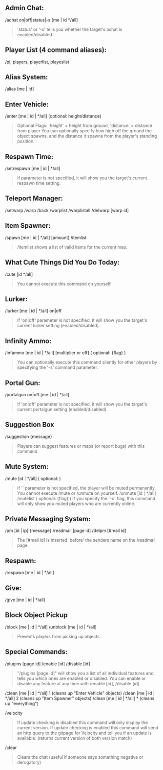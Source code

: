 ## Admin Chat:
/achat on|off|status|-s [me | id */all]
>  'status' or '-s' tells you whether the target's achat is enabled/disabled.

## Player List (4 command aliases):
/pl, players, playerlist, playeslist

## Alias System:
/alias [me | id]

## Enter Vehicle:
/enter <item> [me | id | */all] (optional: height/distance)
>  Optional Flags: 'height' = height from ground, 'distance' = distance from player
>  You can optionally specify how high off the ground the object spawns, and the distance it spawns from the player's standing position.

## Respawn Time:
/setrespawn [me | id | */all] <time diff>
>  If <time diff> parameter is not specified, it will show you the target's current respawn time setting.

## Teleport Manager:
/setwarp <warp name>
/warp <warp name>
/back
/warplist
/warplistall
/delwarp [warp id]

## Item Spawner:
/spawn <item> [me | id | */all] [amount]
/itemlist
>  /itemlist shows a list of valid items for the current map.

## What Cute Things Did You Do Today:
/cute [id */all]
>  You cannot execute this command on yourself.

## Lurker:
/lurker [me | id | */all] on|off
>  If 'on|off' parameter is not specified, it will show you the target's current lurker setting (enabled/disabled).

## Infinity Ammo:
/infammo [me | id | */all] [multiplier or off] ( optional: {flag} )
>  You can optionally execute this command silently for other players by specifying the '-s' command parameter.

## Portal Gun:
/portalgun on|off [me | id | */all]
> If 'on|off' parameter is not specified, it will show you the target's current portalgun setting (enabled/disabled).

## Suggestion Box
/suggestion {message}
>  Players can suggest features or maps (or report bugs) with this command.

## Mute System:
/mute [id | */all] ( optional: <time diff> )
> If '<time diff>' parameter is not specified, the player will be muted permanently.
> You cannot execute /mute or /unmute on yourself.
/unmute [id | */all]
/mutelist ( optional: {flag} )
> If you specify the '-o' flag, this command will only show you muted players who are currently online.
				
## Private Messaging System:
/pm [id | ip] {message}
/readmail [page id]
/delpm [#mail id]
> The [#mail id] is inserted 'before' the senders name on the /readmail page.
				
## Respawn:
/respawn [me | id | */all]

## Give:
/give <item> [me | id | */all]				
				
## Block Object Pickup
/block [me | id | */all]
/unblock [me | id | */all]
> Prevents players from picking up objects.

## Special Commands:
/plugins [page id]
/enable [id]
/disable [id]
> "/plugins [page id]" will show you a list of all individual features and tells you which ones are enabled or disabled.
> You can enable or disable any feature at any time with /enable [id], /disable [id].

/clean [me | id | */all] 1 (cleans up "Enter Vehicle" objects)
/clean [me | id | */all] 2 (cleans up "Item Spawner" objects)
/clean [me | id | */all] * (cleans up "everything")

/velocity
> If update checking is disabled this command will only display the current version.
> If update checking is enabled this command will send an http query to the gitpage for Velocity and tell you if an update is available. (returns current version of both version match)

/clear
> Clears the chat (useful if someone says something negative or derogatory)
